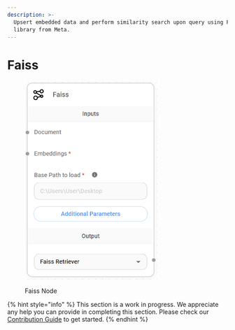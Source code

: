 ```yaml
---
description: >-
  Upsert embedded data and perform similarity search upon query using Faiss
  library from Meta.
---
```


# Faiss

<figure><img src="../../../.gitbook/assets/image (158).png" alt="" width="307"><figcaption><p>Faiss Node</p></figcaption></figure>

{% hint style="info" %}
This section is a work in progress. We appreciate any help you can provide in completing this section. Please check our [Contribution Guide](broken-reference) to get started.
{% endhint %}
